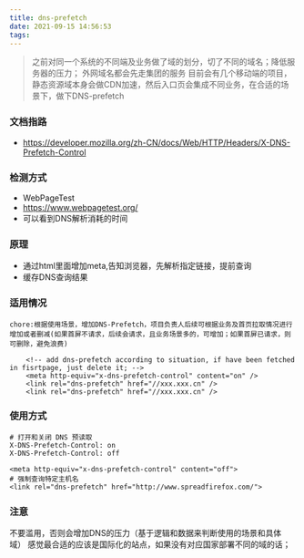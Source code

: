 ```yaml
---
title: dns-prefetch
date: 2021-09-15 14:56:53
tags:
---
```

> 之前对同一个系统的不同端及业务做了域的划分，切了不同的域名；降低服务器的压力；
> 外网域名都会先走集团的服务
> 目前会有几个移动端的项目，静态资源域本身会做CDN加速，然后入口页会集成不同业务，在合适的场景下，做下DNS-prefetch

### 文档指路
- https://developer.mozilla.org/zh-CN/docs/Web/HTTP/Headers/X-DNS-Prefetch-Control

### 检测方式
- WebPageTest
- https://www.webpagetest.org/
- 可以看到DNS解析消耗的时间

### 原理
- 通过html里面增加meta,告知浏览器，先解析指定链接，提前查询
- 缓存DNS查询结果

### 适用情况
```
chore:根据使用场景，增加DNS-Prefetch，项目负责人后续可根据业务及首页拉取情况进行增加或者删减(如果首屏不请求，后续会请求，且业务场景多的，可增加；如果首屏已请求，则可删除，避免浪费)

    <!-- add dns-prefetch according to situation, if have been fetched in fisrtpage, just delete it; -->
    <meta http-equiv="x-dns-prefetch-control" content="on" />
    <link rel="dns-prefetch" href="//xxx.xxx.cn" />
    <link rel="dns-prefetch" href="//xxx.xxx.cn" />

```

### 使用方式
```
# 打开和关闭 DNS 预读取
X-DNS-Prefetch-Control: on
X-DNS-Prefetch-Control: off

<meta http-equiv="x-dns-prefetch-control" content="off">
# 强制查询特定主机名
<link rel="dns-prefetch" href="http://www.spreadfirefox.com/">

```

### 注意
不要滥用，否则会增加DNS的压力（基于逻辑和数据来判断使用的场景和具体域）
感觉最合适的应该是国际化的站点，如果没有对应国家部署不同的域的话；